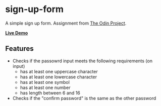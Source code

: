 # sign-up-form

A simple sign up form. Assignment from [The Odin Project](https://www.theodinproject.com/lessons/node-path-intermediate-html-and-css-sign-up-form).

[**Live Demo**](https://thabomoloi.github.io/sign-up-form/)

## Features

- Checks if the passowrd input meets the following requirements (on input)
  - has at least one uppercase character
  - has at least one lowercase character
  - has at least one symbol
  - has at least one number
  - has length between 6 and 16
- Checks if the "confirm password" is the same as the other password
